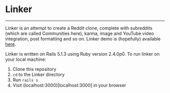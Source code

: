 # Linker
----------
Linker is an attempt to create a Reddit clone, complete with subreddits (which are called Communities here), karma, image and YouTube video integration, post formatting and so on.
Linker demo is (hopefully) available [here](https://morning-wave-80681.herokuapp.com).

Linker is written on Rails 5.1.3 using Ruby version 2.4.0p0. To run linker on your local machine:

1. Clone this repository
2. `cd` to the Linker directory
3. Run `rails s`
4. Visit (localhost:3000)[localhost:3000] in your browser
